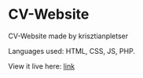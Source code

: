 # CV-Website
CV-Website made by krisztianpletser

Languages used: HTML, CSS, JS, PHP.

View it live here: [link](https://loyal-horse.static.app)
